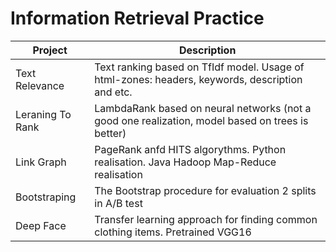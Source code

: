 # Information Retrieval Practice

| Project | Description |
|----|----|
| Text Relevance | Text ranking based on TfIdf model. Usage of html-zones: headers, keywords, description and etc. |
| Leraning To Rank | LambdaRank based on neural networks (not a good one realization, model based on trees is better) |
| Link Graph | PageRank anfd HITS algorythms. Python realisation. Java Hadoop Map-Reduce realisation |
| Bootstraping | The Bootstrap procedure for evaluation 2 splits in A/B test |
| Deep Face | Transfer learning approach for finding common clothing items. Pretrained VGG16 |
